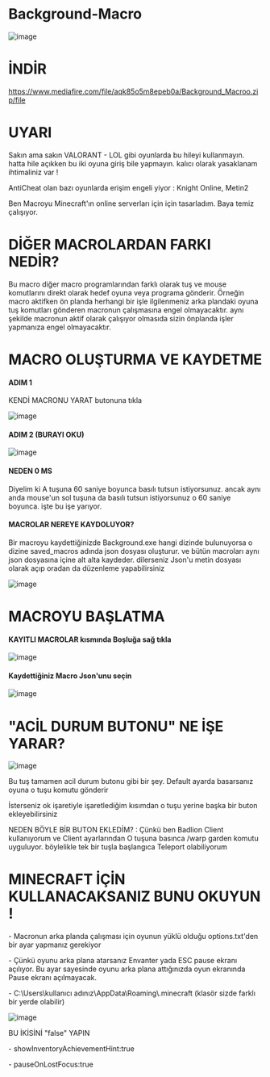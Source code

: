 # Background-Macro

![image](https://github.com/user-attachments/assets/393adb0c-aff3-437b-b29e-e1ab9b70282a)

# İNDİR
https://www.mediafire.com/file/aqk85o5m8epeb0a/Background_Macroo.zip/file

# UYARI

<p> Sakın ama sakın VALORANT - LOL gibi oyunlarda bu hileyi kullanmayın. hatta hile açıkken bu iki oyuna giriş bile yapmayın. kalıcı olarak yasaklanam ihtimaliniz var !

<p> AntiCheat olan bazı oyunlarda erişim engeli yiyor : Knight Online, Metin2

<p> Ben Macroyu Minecraft'ın online serverları için için tasarladım. Baya temiz çalışıyor.

# DİĞER MACROLARDAN FARKI NEDİR?
<p> Bu macro diğer macro programlarından farklı olarak tuş ve mouse komutlarını direkt olarak hedef oyuna veya programa gönderir. Örneğin macro aktifken ön planda herhangi bir işle ilgilenmeniz arka plandaki oyuna tuş komutları gönderen macronun çalışmasına engel olmayacaktır. aynı şekilde macronun aktif olarak çalışıyor olmasıda sizin önplanda işler yapmanıza engel olmayacaktır.

# MACRO OLUŞTURMA VE KAYDETME

#### ADIM 1

<p> KENDİ MACRONU YARAT butonuna tıkla

![image](https://github.com/user-attachments/assets/b7f7171b-50be-48ba-b07e-0b4682bd69ea)

#### ADIM 2 (BURAYI OKU)

![image](https://github.com/user-attachments/assets/a4b00502-851b-4f91-a64e-a82b62c82793)

#### NEDEN 0 MS
<p> Diyelim ki A tuşuna 60 saniye boyunca basılı tutsun istiyorsunuz. ancak aynı anda mouse'un sol tuşuna da basılı tutsun istiyorsunuz o 60 saniye boyunca. işte bu işe yarıyor.

#### MACROLAR NEREYE KAYDOLUYOR?

<p> Bir macroyu kaydettiğinizde Background.exe hangi dizinde bulunuyorsa o dizine saved_macros adında json dosyası oluşturur. ve bütün macroları aynı json dosyasına içine alt alta kaydeder. dilerseniz Json'u metin dosyası olarak açıp oradan da düzenleme yapabilirsiniz

![image](https://github.com/user-attachments/assets/4caf164d-d0c1-4155-b17c-d5b80ded059c)

# MACROYU BAŞLATMA

#### KAYITLI MACROLAR kısmında Boşluğa sağ tıkla

![image](https://github.com/user-attachments/assets/0f468420-65d6-4cbf-a1d3-0035df1632e1)

#### Kaydettiğiniz Macro Json'unu seçin

![image](https://github.com/user-attachments/assets/5f7a25c9-d061-42ee-b89d-09a12b426014)


# "ACİL DURUM BUTONU" NE İŞE YARAR?

![image](https://github.com/user-attachments/assets/fc5ed774-e74d-4816-ac1e-f6bc2031cb09)


<p> Bu tuş tamamen acil durum butonu gibi bir şey. Default ayarda basarsanız oyuna o tuşu komutu gönderir

<p> İsterseniz ok işaretiyle işaretlediğim kısımdan o tuşu yerine başka bir buton ekleyebilirsiniz

<p> NEDEN BÖYLE BİR BUTON EKLEDİM? : Çünkü ben Badlion Client kullanıyorum ve Client ayarlarından O tuşuna basınca /warp garden komutu uyguluyor. böylelikle tek bir tuşla başlangıca Teleport olabiliyorum


# MINECRAFT İÇİN KULLANACAKSANIZ BUNU OKUYUN !

<p> - Macronun arka planda çalışması için oyunun yüklü olduğu options.txt'den bir ayar yapmanız gerekiyor

<p> - Çünkü oyunu arka plana atarsanız Envanter yada ESC pause ekranı açılıyor. Bu ayar sayesinde oyunu arka plana attığınızda oyun ekranında Pause ekranı açılmayacak.

<p> - C:\Users\kullanıcı adınız\AppData\Roaming\.minecraft   (klasör sizde farklı bir yerde olabilir)

![image](https://github.com/user-attachments/assets/168093dd-0e38-4707-973a-af2a44c862c5)

BU İKİSİNİ "false" YAPIN

<p> - showInventoryAchievementHint:true
<p> - pauseOnLostFocus:true
